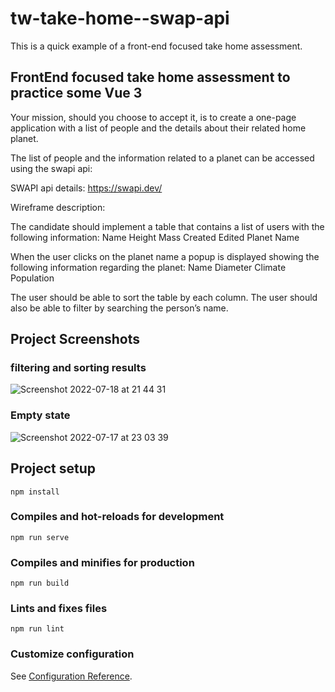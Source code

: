 # tw-take-home--swap-api
This is a quick example of a front-end focused take home assessment.


## FrontEnd focused take home assessment to practice some Vue 3

Your mission, should you choose to accept it, is to create a one-page application with a list of people and the details about their related home planet.

The list of people and the information related to a planet can be accessed using the swapi api:

SWAPI api details: https://swapi.dev/

Wireframe description:

The candidate should implement a table that contains a list of users with the following information:
Name
Height
Mass
Created
Edited
Planet Name

When the user clicks on the planet name a popup is displayed showing the following information regarding the planet:
Name
Diameter
Climate
Population

The user should be able to sort the table by each column. The user should also be able to filter by searching the person’s name.

## Project Screenshots


### filtering and sorting results 
![Screenshot 2022-07-18 at 21 44 31](https://user-images.githubusercontent.com/13380603/179614115-8d79cea7-872d-43a0-b09e-92e664c4de9a.png)

### Empty state 
![Screenshot 2022-07-17 at 23 03 39](https://user-images.githubusercontent.com/13380603/179426536-3c2bac17-2174-4ee4-976f-03e34fcff493.png)

## Project setup

```
npm install
```

### Compiles and hot-reloads for development

```
npm run serve
```

### Compiles and minifies for production

```
npm run build
```

### Lints and fixes files

```
npm run lint
```

### Customize configuration

See [Configuration Reference](https://cli.vuejs.org/config/).
